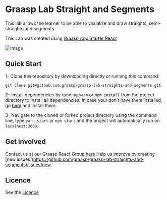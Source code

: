 # Graasp Lab Straight and Segments

This lab allows the learner to be able to visualize and draw straights, semi-straights and segments.

This Lab was created using [Graasp App Starter React](https://github.com/react-epfl/graasp-app-starter-react)

![image](https://github.com/graasp/graasp-lab-straights-and-segments/blob/master/public/preview.png)

## Quick Start

1- Clone this repository by downloading directly or running this command:

```
git clone git@github.com:graasp/graasp-lab-straights-and-segments.git
```

2- Install dependencies by running `yarn` or `npm install` from the project directory to install all dependencies. In case your don't have them installed, go
[here](https://changelog.com/posts/install-node-js-with-homebrew-on-os-x) and install them.

3- Navigate to the cloned or forked project directory using the command line, type `yarn start` or `npm start` and the project will automatically run on `localhost:3000`.

## Get involved

Contact us at our Graasp React Group [here](http://graasp.eu/)
Help us improve by creating [new issues](https://github.com/graasp/graasp-lab-straights-and-segments/issues/new.

## Licence

See the [Licence](https://github.com/graasp/graasp-lab-straights-and-segments/blob/1/main-view/LICENSE)
